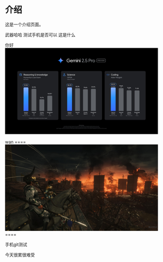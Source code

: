 # 介绍

这是一个介绍页面。

武器哈哈
测试手机是否可以
这是什么

你好
![](assets/IMG_0258.jpeg)

wan 
====![](assets/IMG_0211.jpeg)====

手机git测试


今天很累很难受
